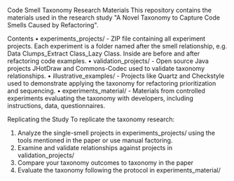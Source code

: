 Code Smell Taxonomy Research Materials
This repository contains the materials used in the research study "A Novel Taxonomy to Capture Code Smells Caused by Refactoring".

Contents
•	experiments_projects/ - ZIP file containing all experiment projects. Each experiment is a folder named after the smell relationship, e.g. Data Clumps_Extract Class_Lazy Class. Inside are before and after refactoring code examples.
•	validation_projects/ - Open source Java projects JHotDraw and Commons-Codec used to validate taxonomy relationships.
•	illustrative_examples/ - Projects like Quartz and Checkstyle used to demonstrate applying the taxonomy for refactoring prioritization and sequencing.
•	experiments_material/ - Materials from controlled experiments evaluating the taxonomy with developers, including instructions, data, questionnaires.

Replicating the Study
To replicate the taxonomy research:
1.	Analyze the single-smell projects in experiments_projects/ using the tools mentioned in the paper or use manual factoring.
2.	Examine and validate relationships against projects in validation_projects/
3.	Compare your taxonomy outcomes to  taxonomy in the paper
4.	Evaluate the taxonomy following the protocol in experiments_material/

